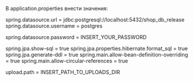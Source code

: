 В application.properties внести значения:

spring.datasource.url = jdbc:postgresql://localhost:5432/shop_db_release
spring.datasource.username = postgres

spring.datasource.password = INSERT_YOUR_PASSWORD

spring.jpa.show-sql = true
spring.jpa.properties.hibernate.format_sql = true
spring.jpa.generate-ddl = true
spring.main.allow-bean-definition-overriding = true
spring.main.allow-circular-references = true

upload.path = INSERT_PATH_TO_UPLOADS_DIR
